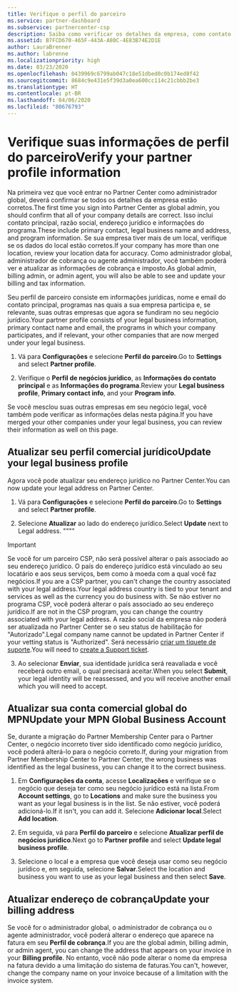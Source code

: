 ```yaml
---
title: Verifique o perfil do parceiro
ms.service: partner-dashboard
ms.subservice: partnercenter-csp
description: Saiba como verificar os detalhes da empresa, como contato principal, endereço e informações do programa. Você também pode atualizar seus endereços jurídico e para cobrança.
ms.assetid: B7FCD670-465F-443A-A80C-4E83B74E2D1E
author: LauraBrenner
ms.author: labrenne
ms.localizationpriority: high
ms.date: 03/23/2020
ms.openlocfilehash: 0439969c6799ab047c18e51dbed0c0b174ed8f42
ms.sourcegitcommit: 8684c9e431e5f39d3a0ea600cc114c21cbbb2be3
ms.translationtype: HT
ms.contentlocale: pt-BR
ms.lasthandoff: 04/06/2020
ms.locfileid: "80676793"
---
```

# <a name="verify-your-partner-profile-information"></a><span data-ttu-id="6c1ca-104">Verifique suas informações de perfil do parceiro</span><span class="sxs-lookup"><span data-stu-id="6c1ca-104">Verify your partner profile information</span></span>

<span data-ttu-id="6c1ca-105">Na primeira vez que você entrar no Partner Center como administrador global, deverá confirmar se todos os detalhes da empresa estão corretos.</span><span class="sxs-lookup"><span data-stu-id="6c1ca-105">The first time you sign into Partner Center as global admin, you should confirm that all of your company details are correct.</span></span> <span data-ttu-id="6c1ca-106">Isso inclui contato principal, razão social, endereço jurídico e informações do programa.</span><span class="sxs-lookup"><span data-stu-id="6c1ca-106">These include primary contact, legal business name and address, and program information.</span></span> <span data-ttu-id="6c1ca-107">Se sua empresa tiver mais de um local, verifique se os dados do local estão corretos.</span><span class="sxs-lookup"><span data-stu-id="6c1ca-107">If your company has more than one location, review your location data for accuracy.</span></span> <span data-ttu-id="6c1ca-108">Como administrador global, administrador de cobrança ou agente administrador, você também poderá ver e atualizar as informações de cobrança e imposto.</span><span class="sxs-lookup"><span data-stu-id="6c1ca-108">As global admin, billing admin, or admin agent, you will also be able to see and update your billing and tax information.</span></span>

<span data-ttu-id="6c1ca-109">Seu perfil de parceiro consiste em informações jurídicas, nome e email do contato principal, programas nas quais a sua empresa participa e, se relevante, suas outras empresas que agora se fundiram no seu negócio jurídico.</span><span class="sxs-lookup"><span data-stu-id="6c1ca-109">Your partner profile consists of your legal business information, primary contact name and email, the programs in which your company participates, and if relevant, your other companies that are now merged under your legal business.</span></span>

1. <span data-ttu-id="6c1ca-110">Vá para **Configurações** e selecione **Perfil do parceiro**.</span><span class="sxs-lookup"><span data-stu-id="6c1ca-110">Go to **Settings** and select **Partner profile**.</span></span>

2. <span data-ttu-id="6c1ca-111">Verifique o **Perfil de negócios jurídico**, as **Informações do contato principal** e as **Informações do programa**.</span><span class="sxs-lookup"><span data-stu-id="6c1ca-111">Review your **Legal business profile**, **Primary contact info**, and your **Program info**.</span></span>

<span data-ttu-id="6c1ca-112">Se você mesclou suas outras empresas em seu negócio legal, você também pode verificar as informações delas nesta página.</span><span class="sxs-lookup"><span data-stu-id="6c1ca-112">If you have merged your other companies under your legal business, you can review their information as well on this page.</span></span>

## <a name="update-your-legal-business-profile"></a><span data-ttu-id="6c1ca-113">Atualizar seu perfil comercial jurídico</span><span class="sxs-lookup"><span data-stu-id="6c1ca-113">Update your legal business profile</span></span>

<span data-ttu-id="6c1ca-114">Agora você pode atualizar seu endereço jurídico no Partner Center.</span><span class="sxs-lookup"><span data-stu-id="6c1ca-114">You can now update your legal address on Partner Center.</span></span>

1. <span data-ttu-id="6c1ca-115">Vá para **Configurações** e selecione **Perfil do parceiro**.</span><span class="sxs-lookup"><span data-stu-id="6c1ca-115">Go to **Settings** and select **Partner profile**.</span></span> 

2. <span data-ttu-id="6c1ca-116">Selecione **Atualizar** ao lado do endereço jurídico.</span><span class="sxs-lookup"><span data-stu-id="6c1ca-116">Select **Update** next to Legal address.</span></span> <span data-ttu-id="6c1ca-117">""</span><span class="sxs-lookup"><span data-stu-id="6c1ca-117">""</span></span>

>[!Important]
><span data-ttu-id="6c1ca-118">Se você for um parceiro CSP, não será possível alterar o país associado ao seu endereço jurídico. O país do endereço jurídico está vinculado ao seu locatário e aos seus serviços, bem como à moeda com a qual você faz negócios.</span><span class="sxs-lookup"><span data-stu-id="6c1ca-118">If you are a CSP partner, you can't change the country associated with your legal address.Your legal address country is tied to your tenant and services as well as the currency you do business with.</span></span> <span data-ttu-id="6c1ca-119">Se não estiver no programa CSP, você poderá alterar o país associado ao seu endereço jurídico.</span><span class="sxs-lookup"><span data-stu-id="6c1ca-119">If are not in the CSP program, you can change the country associated with your legal address.</span></span> <span data-ttu-id="6c1ca-120">A razão social da empresa não poderá ser atualizada no Partner Center se o seu status de habilitação for "Autorizado".</span><span class="sxs-lookup"><span data-stu-id="6c1ca-120">Legal company name cannot be updated in Partner Center if your vetting status is "Authorized".</span></span> <span data-ttu-id="6c1ca-121">Será necessário [criar um tíquete de suporte](https://partner.microsoft.com/en-US/dashboard/support/csp/servicerequests/create?stage=2&topicid=eb74583c-61b3-2124-bffc-00920e0ae772).</span><span class="sxs-lookup"><span data-stu-id="6c1ca-121">You will need to [create a Support ticket](https://partner.microsoft.com/en-US/dashboard/support/csp/servicerequests/create?stage=2&topicid=eb74583c-61b3-2124-bffc-00920e0ae772).</span></span>

3. <span data-ttu-id="6c1ca-122">Ao selecionar **Enviar**, sua identidade jurídica será reavaliada e você receberá outro email, o qual precisará aceitar.</span><span class="sxs-lookup"><span data-stu-id="6c1ca-122">When you select **Submit**, your legal identity will be reassessed, and you will receive another email which you will need to accept.</span></span>

## <a name="update-your-mpn-global-business-account"></a><span data-ttu-id="6c1ca-123">Atualizar sua conta comercial global do MPN</span><span class="sxs-lookup"><span data-stu-id="6c1ca-123">Update your MPN Global Business Account</span></span>

<span data-ttu-id="6c1ca-124">Se, durante a migração do Partner Membership Center para o Partner Center, o negócio incorreto tiver sido identificado como negócio jurídico, você poderá alterá-lo para o negócio correto.</span><span class="sxs-lookup"><span data-stu-id="6c1ca-124">If, during your migration from Partner Membership Center to Partner Center, the wrong business was identified as the legal business, you can change it to the correct business.</span></span>

1. <span data-ttu-id="6c1ca-125">Em **Configurações da conta**, acesse **Localizações** e verifique se o negócio que deseja ter como seu negócio jurídico está na lista.</span><span class="sxs-lookup"><span data-stu-id="6c1ca-125">From **Account settings**, go to **Locations** and make sure the business you want as your legal business is in the list.</span></span> <span data-ttu-id="6c1ca-126">Se não estiver, você poderá adicioná-lo.</span><span class="sxs-lookup"><span data-stu-id="6c1ca-126">If it isn't, you can add it.</span></span> <span data-ttu-id="6c1ca-127">Selecione **Adicionar local**.</span><span class="sxs-lookup"><span data-stu-id="6c1ca-127">Select **Add location**.</span></span>

2. <span data-ttu-id="6c1ca-128">Em seguida, vá para **Perfil do parceiro** e selecione **Atualizar perfil de negócios jurídico**.</span><span class="sxs-lookup"><span data-stu-id="6c1ca-128">Next go to **Partner profile** and select **Update legal business profile**.</span></span>

3. <span data-ttu-id="6c1ca-129">Selecione o local e a empresa que você deseja usar como seu negócio jurídico e, em seguida, selecione **Salvar**.</span><span class="sxs-lookup"><span data-stu-id="6c1ca-129">Select the location and business you want to use as your legal business and then select **Save**.</span></span>

## <a name="update-your-billing-address"></a><span data-ttu-id="6c1ca-130">Atualizar endereço de cobrança</span><span class="sxs-lookup"><span data-stu-id="6c1ca-130">Update your billing address</span></span>

<span data-ttu-id="6c1ca-131">Se você for o administrador global, o administrador de cobrança ou o agente administrador, você poderá alterar o endereço que aparece na fatura em seu **Perfil de cobrança**.</span><span class="sxs-lookup"><span data-stu-id="6c1ca-131">If you are the global admin, billing admin, or admin agent, you can change the address that appears on your invoice in your **Billing profile**.</span></span> <span data-ttu-id="6c1ca-132">No entanto, você não pode alterar o nome da empresa na fatura devido a uma limitação do sistema de faturas.</span><span class="sxs-lookup"><span data-stu-id="6c1ca-132">You can't, however, change the company name on your invoice because of a limitation with the invoice system.</span></span>

 


